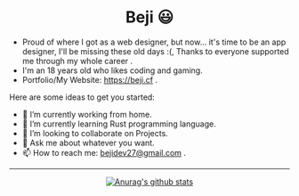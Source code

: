 <h1 align="center"> Beji 😃 </h1>

- Proud of where I got as a web designer, but now... it's time to be an app designer, I'll be missing these old days :(, Thanks to everyone supported me through my whole career .
- I'm an 18 years old who likes coding and gaming.
- Portfolio/My Website: https://beji.cf .

Here are some ideas to get you started:

- 🔭 I’m currently working from home.
- 🌱 I’m currently learning Rust programming language.
- 👯 I’m looking to collaborate on Projects.
- 💬 Ask me about whatever you want.
- 📫 How to reach me: <a target="_blank" href="mailto:bejidev27@gmail.com">bejidev27@gmail.com</a> .

<hr>

<div align="center">
    <a href="https://github.com/Beji1">
      
![Anurag's github stats](https://github-readme-stats.vercel.app/api?username=Beji1&show_icons=true&theme=aura)
  
  </a>
</div>
